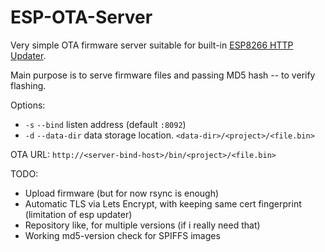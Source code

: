 ESP-OTA-Server
==============

Very simple OTA firmware server suitable for built-in [ESP8266 HTTP Updater][1].

Main purpose is to serve firmware files and passing MD5 hash -- to verify flashing.

Options:
- `-s` `--bind` listen address (default `:8092`)
- `-d` `--data-dir` data storage location. `<data-dir>/<project>/<file.bin>`

OTA URL: `http://<server-bind-host>/bin/<project>/<file.bin>`


TODO:
- Upload firmware (but for now rsync is enough)
- Automatic TLS via Lets Encrypt, with keeping same cert fingerprint (limitation of esp updater)
- Repository like, for multiple versions (if i really need that)
- Working md5-version check for SPIFFS images

[1]: https://github.com/esp8266/Arduino/tree/master/libraries/ESP8266httpUpdate
